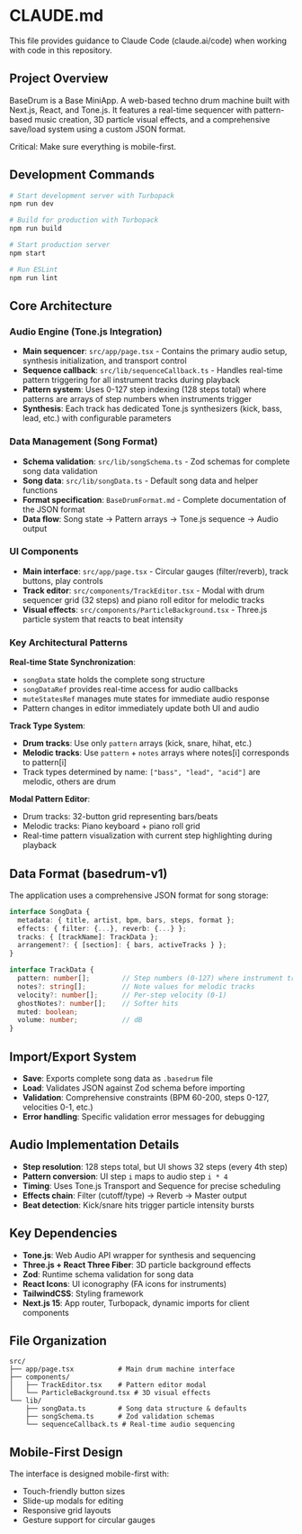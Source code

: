 # CLAUDE.md

This file provides guidance to Claude Code (claude.ai/code) when working with code in this repository.

## Project Overview

BaseDrum is a Base MiniApp. A web-based techno drum machine built with Next.js, React, and Tone.js. It features a real-time sequencer with pattern-based music creation, 3D particle visual effects, and a comprehensive save/load system using a custom JSON format.

Critical: Make sure everything is mobile-first.

## Development Commands

```bash
# Start development server with Turbopack
npm run dev

# Build for production with Turbopack
npm run build

# Start production server
npm start

# Run ESLint
npm run lint
```

## Core Architecture

### Audio Engine (Tone.js Integration)

- **Main sequencer**: `src/app/page.tsx` - Contains the primary audio setup, synthesis initialization, and transport control
- **Sequence callback**: `src/lib/sequenceCallback.ts` - Handles real-time pattern triggering for all instrument tracks during playback
- **Pattern system**: Uses 0-127 step indexing (128 steps total) where patterns are arrays of step numbers when instruments trigger
- **Synthesis**: Each track has dedicated Tone.js synthesizers (kick, bass, lead, etc.) with configurable parameters

### Data Management (Song Format)

- **Schema validation**: `src/lib/songSchema.ts` - Zod schemas for complete song data validation
- **Song data**: `src/lib/songData.ts` - Default song data and helper functions
- **Format specification**: `BaseDrumFormat.md` - Complete documentation of the JSON format
- **Data flow**: Song state → Pattern arrays → Tone.js sequence → Audio output

### UI Components

- **Main interface**: `src/app/page.tsx` - Circular gauges (filter/reverb), track buttons, play controls
- **Track editor**: `src/components/TrackEditor.tsx` - Modal with drum sequencer grid (32 steps) and piano roll editor for melodic tracks
- **Visual effects**: `src/components/ParticleBackground.tsx` - Three.js particle system that reacts to beat intensity

### Key Architectural Patterns

**Real-time State Synchronization**:

- `songData` state holds the complete song structure
- `songDataRef` provides real-time access for audio callbacks
- `muteStatesRef` manages mute states for immediate audio response
- Pattern changes in editor immediately update both UI and audio

**Track Type System**:

- **Drum tracks**: Use only `pattern` arrays (kick, snare, hihat, etc.)
- **Melodic tracks**: Use `pattern` + `notes` arrays where notes[i] corresponds to pattern[i]
- Track types determined by name: `["bass", "lead", "acid"]` are melodic, others are drum

**Modal Pattern Editor**:

- Drum tracks: 32-button grid representing bars/beats
- Melodic tracks: Piano keyboard + piano roll grid
- Real-time pattern visualization with current step highlighting during playback

## Data Format (basedrum-v1)

The application uses a comprehensive JSON format for song storage:

```typescript
interface SongData {
  metadata: { title, artist, bpm, bars, steps, format };
  effects: { filter: {...}, reverb: {...} };
  tracks: { [trackName]: TrackData };
  arrangement?: { [section]: { bars, activeTracks } };
}

interface TrackData {
  pattern: number[];        // Step numbers (0-127) where instrument triggers
  notes?: string[];         // Note values for melodic tracks
  velocity?: number[];      // Per-step velocity (0-1)
  ghostNotes?: number[];    // Softer hits
  muted: boolean;
  volume: number;           // dB
}
```

## Import/Export System

- **Save**: Exports complete song data as `.basedrum` file
- **Load**: Validates JSON against Zod schema before importing
- **Validation**: Comprehensive constraints (BPM 60-200, steps 0-127, velocities 0-1, etc.)
- **Error handling**: Specific validation error messages for debugging

## Audio Implementation Details

- **Step resolution**: 128 steps total, but UI shows 32 steps (every 4th step)
- **Pattern conversion**: UI step `i` maps to audio step `i * 4`
- **Timing**: Uses Tone.js Transport and Sequence for precise scheduling
- **Effects chain**: Filter (cutoff/type) → Reverb → Master output
- **Beat detection**: Kick/snare hits trigger particle intensity bursts

## Key Dependencies

- **Tone.js**: Web Audio API wrapper for synthesis and sequencing
- **Three.js + React Three Fiber**: 3D particle background effects
- **Zod**: Runtime schema validation for song data
- **React Icons**: UI iconography (FA icons for instruments)
- **TailwindCSS**: Styling framework
- **Next.js 15**: App router, Turbopack, dynamic imports for client components

## File Organization

```
src/
├── app/page.tsx           # Main drum machine interface
├── components/
│   ├── TrackEditor.tsx    # Pattern editor modal
│   └── ParticleBackground.tsx # 3D visual effects
└── lib/
    ├── songData.ts        # Song data structure & defaults
    ├── songSchema.ts      # Zod validation schemas
    └── sequenceCallback.ts # Real-time audio sequencing
```

## Mobile-First Design

The interface is designed mobile-first with:

- Touch-friendly button sizes
- Slide-up modals for editing
- Responsive grid layouts
- Gesture support for circular gauges

